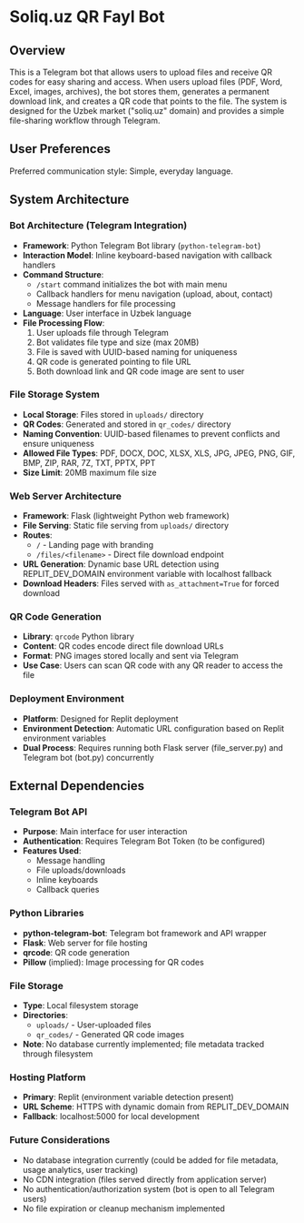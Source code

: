 # Soliq.uz QR Fayl Bot

## Overview

This is a Telegram bot that allows users to upload files and receive QR codes for easy sharing and access. When users upload files (PDF, Word, Excel, images, archives), the bot stores them, generates a permanent download link, and creates a QR code that points to the file. The system is designed for the Uzbek market ("soliq.uz" domain) and provides a simple file-sharing workflow through Telegram.

## User Preferences

Preferred communication style: Simple, everyday language.

## System Architecture

### Bot Architecture (Telegram Integration)
- **Framework**: Python Telegram Bot library (`python-telegram-bot`)
- **Interaction Model**: Inline keyboard-based navigation with callback handlers
- **Command Structure**: 
  - `/start` command initializes the bot with main menu
  - Callback handlers for menu navigation (upload, about, contact)
  - Message handlers for file processing
- **Language**: User interface in Uzbek language
- **File Processing Flow**:
  1. User uploads file through Telegram
  2. Bot validates file type and size (max 20MB)
  3. File is saved with UUID-based naming for uniqueness
  4. QR code is generated pointing to file URL
  5. Both download link and QR code image are sent to user

### File Storage System
- **Local Storage**: Files stored in `uploads/` directory
- **QR Codes**: Generated and stored in `qr_codes/` directory
- **Naming Convention**: UUID-based filenames to prevent conflicts and ensure uniqueness
- **Allowed File Types**: PDF, DOCX, DOC, XLSX, XLS, JPG, JPEG, PNG, GIF, BMP, ZIP, RAR, 7Z, TXT, PPTX, PPT
- **Size Limit**: 20MB maximum file size

### Web Server Architecture
- **Framework**: Flask (lightweight Python web framework)
- **File Serving**: Static file serving from `uploads/` directory
- **Routes**:
  - `/` - Landing page with branding
  - `/files/<filename>` - Direct file download endpoint
- **URL Generation**: Dynamic base URL detection using REPLIT_DEV_DOMAIN environment variable with localhost fallback
- **Download Headers**: Files served with `as_attachment=True` for forced download

### QR Code Generation
- **Library**: `qrcode` Python library
- **Content**: QR codes encode direct file download URLs
- **Format**: PNG images stored locally and sent via Telegram
- **Use Case**: Users can scan QR code with any QR reader to access the file

### Deployment Environment
- **Platform**: Designed for Replit deployment
- **Environment Detection**: Automatic URL configuration based on Replit environment variables
- **Dual Process**: Requires running both Flask server (file_server.py) and Telegram bot (bot.py) concurrently

## External Dependencies

### Telegram Bot API
- **Purpose**: Main interface for user interaction
- **Authentication**: Requires Telegram Bot Token (to be configured)
- **Features Used**: 
  - Message handling
  - File uploads/downloads
  - Inline keyboards
  - Callback queries

### Python Libraries
- **python-telegram-bot**: Telegram bot framework and API wrapper
- **Flask**: Web server for file hosting
- **qrcode**: QR code generation
- **Pillow** (implied): Image processing for QR codes

### File Storage
- **Type**: Local filesystem storage
- **Directories**:
  - `uploads/` - User-uploaded files
  - `qr_codes/` - Generated QR code images
- **Note**: No database currently implemented; file metadata tracked through filesystem

### Hosting Platform
- **Primary**: Replit (environment variable detection present)
- **URL Scheme**: HTTPS with dynamic domain from REPLIT_DEV_DOMAIN
- **Fallback**: localhost:5000 for local development

### Future Considerations
- No database integration currently (could be added for file metadata, usage analytics, user tracking)
- No CDN integration (files served directly from application server)
- No authentication/authorization system (bot is open to all Telegram users)
- No file expiration or cleanup mechanism implemented